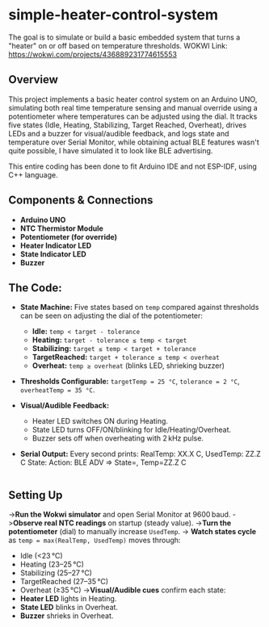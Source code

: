 # simple-heater-control-system
The goal is to simulate or build a basic embedded system that turns a "heater" on or off based on temperature thresholds. WOKWI Link: https://wokwi.com/projects/436889231774615553


## Overview

This project implements a basic heater control system on an Arduino UNO, simulating both real time temperature sensing and manual override using a potentiometer where temperatures can be adjusted using the dial. It tracks five states (Idle, Heating, Stabilizing, Target Reached, Overheat), drives LEDs and a buzzer for visual/audible feedback, and logs state and temperature over Serial Monitor, while obtaining actual BLE features wasn't quite possible, I have simulated it to look like BLE advertising.

This entire coding has been done to fit Arduino IDE and not ESP-IDF, using C++ language.

## Components & Connections

* **Arduino UNO**
* **NTC Thermistor Module**
* **Potentiometer (for override)**
* **Heater Indicator LED** 
* **State Indicator LED**
* **Buzzer**

## The Code:

* **State Machine:** Five states based on `temp` compared against thresholds can be seen on adjusting the dial of the potentiometer:

  * **Idle:** `temp < target - tolerance`
  * **Heating:** `target - tolerance ≤ temp < target`
  * **Stabilizing:** `target ≤ temp < target + tolerance`
  * **TargetReached:** `target + tolerance ≤ temp < overheat`
  * **Overheat:** `temp ≥ overheat` (blinks LED, shrieking buzzer)
* **Thresholds Configurable:** `targetTemp = 25 °C`, `tolerance = 2 °C`, `overheatTemp = 35 °C`.
* **Visual/Audible Feedback:**

  * Heater LED switches ON during Heating.
  * State LED turns OFF/ON/blinking for Idle/Heating/Overheat.
  * Buzzer sets off when overheating with 2 kHz pulse.
* **Serial Output:** Every second prints:
  RealTemp: XX.X C,  UsedTemp: ZZ.Z C
  State: <STATE>
  Action: <ACTION>
  BLE ADV => State=<STATE>, Temp=ZZ.Z C
  ```

## Setting Up

->**Run the Wokwi simulator** and open Serial Monitor at 9600 baud.
->**Observe real NTC readings** on startup (steady value).
->**Turn the potentiometer** (dial) to manually increase `UsedTemp`.
-> **Watch states cycle** as `temp = max(RealTemp, UsedTemp)` moves through:

   * Idle (<23 °C)
   * Heating (23–25 °C)
   * Stabilizing (25–27 °C)
   * TargetReached (27–35 °C)
   * Overheat (≥35 °C)
->**Visual/Audible cues** confirm each state:
   * **Heater LED** lights in Heating.
   * **State LED** blinks in Overheat.
   * **Buzzer** shrieks in Overheat.


